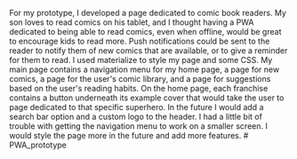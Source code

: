 For my prototype, I developed a page dedicated to comic book readers. My son loves to read comics on his tablet, and I thought having a PWA
dedicated to being able to read comics, even when offline, would be great to encourage kids to read more. Push notifications could be sent
to the reader to notify them of new comics that are available, or to give a reminder for them to read. I used materialize to style my page
and some CSS. My main page contains a navigation menu for my home page, a page for new comics, a page for the user's comic library, and a 
page for suggestions based on the user's reading habits. On the home page, each franchise contains a button underneath its example cover that
would take the user to page dedicated to that specific superhero. In the future I would add a search bar option and a custom logo to the header.
I had a little bit of trouble with getting the navigation menu to work on a smaller screen. I would style the page more in the future and add
more features. #   P W A _ p r o t o t y p e 
 
 